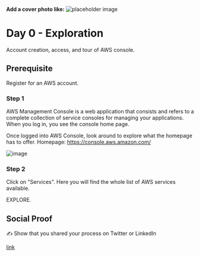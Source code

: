 **Add a cover photo like:**
![placeholder image](https://via.placeholder.com/1200x600)

# Day 0 - Exploration

Account creation, access, and tour of AWS console.

## Prerequisite

Register for an AWS account.


### Step 1

AWS Management Console is a web application that consists and refers to a complete collection of service consoles for managing your applications. When you log in, you see the console home page.

Once logged into AWS Console, look around to explore what the homepage has to offer.
Homepage: https://console.aws.amazon.com/

![image](https://user-images.githubusercontent.com/82836111/138773476-3892803c-fd84-4acf-a584-d69bf65946e6.png)

### Step 2

Click on "Services". Here you will find the whole list of AWS services available.

EXPLORE.


## Social Proof

✍️ Show that you shared your process on Twitter or LinkedIn

[link](link)

